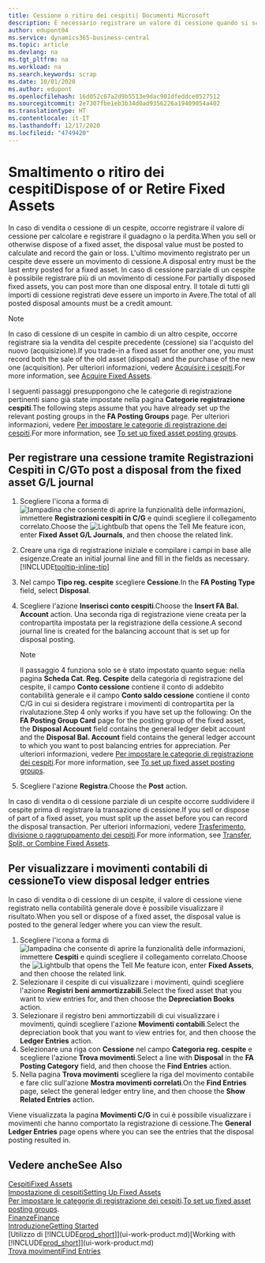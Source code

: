 ```yaml
---
title: Cessione o ritiro dei cespiti| Documenti Microsoft
description: È necessario registrare un valore di cessione quando si scarta, si vende o si ritira un cespite.
author: edupont04
ms.service: dynamics365-business-central
ms.topic: article
ms.devlang: na
ms.tgt_pltfrm: na
ms.workload: na
ms.search.keywords: scrap
ms.date: 10/01/2020
ms.author: edupont
ms.openlocfilehash: 16d052c67a2d9b5513e9dac901dfeddce0527512
ms.sourcegitcommit: 2e7307fbe1eb3b34d0ad9356226a19409054a402
ms.translationtype: HT
ms.contentlocale: it-IT
ms.lasthandoff: 12/17/2020
ms.locfileid: "4749420"
---
```

# <a name="dispose-of-or-retire-fixed-assets"></a><span data-ttu-id="c2e3c-103">Smaltimento o ritiro dei cespiti</span><span class="sxs-lookup"><span data-stu-id="c2e3c-103">Dispose of or Retire Fixed Assets</span></span>

<span data-ttu-id="c2e3c-104">In caso di vendita o cessione di un cespite, occorre registrare il valore di cessione per calcolare e registrare il guadagno o la perdita.</span><span class="sxs-lookup"><span data-stu-id="c2e3c-104">When you sell or otherwise dispose of a fixed asset, the disposal value must be posted to calculate and record the gain or loss.</span></span> <span data-ttu-id="c2e3c-105">L'ultimo movimento registrato per un cespite deve essere un movimento di cessione.</span><span class="sxs-lookup"><span data-stu-id="c2e3c-105">A disposal entry must be the last entry posted for a fixed asset.</span></span> <span data-ttu-id="c2e3c-106">In caso di cessione parziale di un cespite è possibile registrare più di un movimento di cessione.</span><span class="sxs-lookup"><span data-stu-id="c2e3c-106">For partially disposed fixed assets, you can post more than one disposal entry.</span></span> <span data-ttu-id="c2e3c-107">Il totale di tutti gli importi di cessione registrati deve essere un importo in Avere.</span><span class="sxs-lookup"><span data-stu-id="c2e3c-107">The total of all posted disposal amounts must be a credit amount.</span></span>  

> [!NOTE]  
> <span data-ttu-id="c2e3c-108">In caso di cessione di un cespite in cambio di un altro cespite, occorre registrare sia la vendita del cespite precedente (cessione) sia l'acquisto del nuovo (acquisizione).</span><span class="sxs-lookup"><span data-stu-id="c2e3c-108">If you trade-in a fixed asset for another one, you must record both the sale of the old asset (disposal) and the purchase of the new one (acquisition).</span></span> <span data-ttu-id="c2e3c-109">Per ulteriori informazioni, vedere [Acquisire i cespiti](fa-how-acquire.md).</span><span class="sxs-lookup"><span data-stu-id="c2e3c-109">For more information, see [Acquire Fixed Assets](fa-how-acquire.md).</span></span>  

<span data-ttu-id="c2e3c-110">I seguenti passaggi presuppongono che le categorie di registrazione pertinenti siano già state impostate nella pagina **Categorie registrazione cespiti**.</span><span class="sxs-lookup"><span data-stu-id="c2e3c-110">The following steps assume that you have already set up the relevant posting groups in the **FA Posting Groups** page.</span></span> <span data-ttu-id="c2e3c-111">Per ulteriori informazioni, vedere [Per impostare le categorie di registrazione dei cespiti](fa-how-setup-general.md#to-set-up-fixed-asset-posting-groups).</span><span class="sxs-lookup"><span data-stu-id="c2e3c-111">For more information, see [To set up fixed asset posting groups](fa-how-setup-general.md#to-set-up-fixed-asset-posting-groups).</span></span>  

## <a name="to-post-a-disposal-from-the-fixed-asset-gl-journal"></a><span data-ttu-id="c2e3c-112">Per registrare una cessione tramite Registrazioni Cespiti in C/G</span><span class="sxs-lookup"><span data-stu-id="c2e3c-112">To post a disposal from the fixed asset G/L journal</span></span>

1. <span data-ttu-id="c2e3c-113">Scegliere l'icona a forma di ![lampadina che consente di aprire la funzionalità delle informazioni](media/ui-search/search_small.png "Informazioni sull'operazione che si desidera eseguire"), immettere **Registrazioni cespiti in C/G** e quindi scegliere il collegamento correlato.</span><span class="sxs-lookup"><span data-stu-id="c2e3c-113">Choose the ![Lightbulb that opens the Tell Me feature](media/ui-search/search_small.png "Tell me what you want to do") icon, enter **Fixed Asset G/L Journals**, and then choose the related link.</span></span>  
2. <span data-ttu-id="c2e3c-114">Creare una riga di registrazione iniziale e compilare i campi in base alle esigenze.</span><span class="sxs-lookup"><span data-stu-id="c2e3c-114">Create an initial journal line and fill in the fields as necessary.</span></span> [!INCLUDE[tooltip-inline-tip](includes/tooltip-inline-tip_md.md)]  
3. <span data-ttu-id="c2e3c-115">Nel campo **Tipo reg. cespite** scegliere **Cessione**.</span><span class="sxs-lookup"><span data-stu-id="c2e3c-115">In the **FA Posting Type** field, select **Disposal**.</span></span>  
4. <span data-ttu-id="c2e3c-116">Scegliere l'azione **Inserisci conto cespiti**.</span><span class="sxs-lookup"><span data-stu-id="c2e3c-116">Choose the **Insert FA Bal. Account** action.</span></span> <span data-ttu-id="c2e3c-117">Una seconda riga di registrazione viene creata per la contropartita impostata per la registrazione della cessione.</span><span class="sxs-lookup"><span data-stu-id="c2e3c-117">A second journal line is created for the balancing account that is set up for disposal posting.</span></span>  

    > [!NOTE]  
    >  <span data-ttu-id="c2e3c-118">Il passaggio 4 funziona solo se è stato impostato quanto segue: nella pagina **Scheda Cat. Reg. Cespite** della categoria di registrazione del cespite, il campo **Conto cessione** contiene il conto di addebito contabilità generale e il campo **Conto saldo cessione** contiene il conto C/G in cui si desidera registrare i movimenti di contropartita per la rivalutazione.</span><span class="sxs-lookup"><span data-stu-id="c2e3c-118">Step 4 only works if you have set up the following: On the **FA Posting Group Card** page for the posting group of the fixed asset, the **Disposal Account** field contains the general ledger debit account and the **Disposal Bal. Account** field contains the general ledger account to which you want to post balancing entries for appreciation.</span></span> <span data-ttu-id="c2e3c-119">Per ulteriori informazioni, vedere [Per impostare le categorie di registrazione dei cespiti](fa-how-setup-general.md#to-set-up-fixed-asset-posting-groups).</span><span class="sxs-lookup"><span data-stu-id="c2e3c-119">For more information, see [To set up fixed asset posting groups](fa-how-setup-general.md#to-set-up-fixed-asset-posting-groups).</span></span>  
5. <span data-ttu-id="c2e3c-120">Scegliere l'azione **Registra**.</span><span class="sxs-lookup"><span data-stu-id="c2e3c-120">Choose the **Post** action.</span></span>  

<span data-ttu-id="c2e3c-121">In caso di vendita o di cessione parziale di un cespite occorre suddividere il cespite prima di registrare la transazione di cessione.</span><span class="sxs-lookup"><span data-stu-id="c2e3c-121">If you sell or dispose of part of a fixed asset, you must split up the asset before you can record the disposal transaction.</span></span> <span data-ttu-id="c2e3c-122">Per ulteriori informazioni, vedere [Trasferimento, divisione o raggruppamento dei cespiti](fa-how-trans-split-combine.md).</span><span class="sxs-lookup"><span data-stu-id="c2e3c-122">For more information, see [Transfer, Split, or Combine Fixed Assets](fa-how-trans-split-combine.md).</span></span>  

## <a name="to-view-disposal-ledger-entries"></a><span data-ttu-id="c2e3c-123">Per visualizzare i movimenti contabili di cessione</span><span class="sxs-lookup"><span data-stu-id="c2e3c-123">To view disposal ledger entries</span></span>
<span data-ttu-id="c2e3c-124">In caso di vendita o di cessione di un cespite, il valore di cessione viene registrato nella contabilità generale dove è possibile visualizzare il risultato.</span><span class="sxs-lookup"><span data-stu-id="c2e3c-124">When you sell or dispose of a fixed asset, the disposal value is posted to the general ledger where you can view the result.</span></span>  

1. <span data-ttu-id="c2e3c-125">Scegliere l'icona a forma di ![lampadina che consente di aprire la funzionalità delle informazioni](media/ui-search/search_small.png "Informazioni sull'operazione che si desidera eseguire"), immettere **Cespiti** e quindi scegliere il collegamento correlato.</span><span class="sxs-lookup"><span data-stu-id="c2e3c-125">Choose the ![Lightbulb that opens the Tell Me feature](media/ui-search/search_small.png "Tell me what you want to do") icon, enter **Fixed Assets**, and then choose the related link.</span></span>  
2. <span data-ttu-id="c2e3c-126">Selezionare il cespite di cui visualizzare i movimenti, quindi scegliere l'azione **Registri beni ammortizzabili**.</span><span class="sxs-lookup"><span data-stu-id="c2e3c-126">Select the fixed asset that you want to view entries for, and then choose the **Depreciation Books** action.</span></span>  
3. <span data-ttu-id="c2e3c-127">Selezionare il registro beni ammortizzabili di cui visualizzare i movimenti, quindi scegliere l'azione **Movimenti contabili**.</span><span class="sxs-lookup"><span data-stu-id="c2e3c-127">Select the depreciation book that you want to view entries for, and then choose the **Ledger Entries** action.</span></span>  
4. <span data-ttu-id="c2e3c-128">Selezionare una riga con **Cessione** nel campo **Categoria reg. cespite** e scegliere l'azione **Trova movimenti**.</span><span class="sxs-lookup"><span data-stu-id="c2e3c-128">Select a line with **Disposal** in the **FA Posting Category** field, and then choose the **Find Entries** action.</span></span>  
5. <span data-ttu-id="c2e3c-129">Nella pagina **Trova movimenti** scegliere la riga del movimento contabile e fare clic sull'azione **Mostra movimenti correlati**.</span><span class="sxs-lookup"><span data-stu-id="c2e3c-129">On the **Find Entries** page, select the general ledger entry line, and then choose the **Show Related Entries** action.</span></span>  

<span data-ttu-id="c2e3c-130">Viene visualizzata la pagina **Movimenti C/G** in cui è possibile visualizzare i movimenti che hanno comportato la registrazione di cessione.</span><span class="sxs-lookup"><span data-stu-id="c2e3c-130">The **General Ledger Entries** page opens where you can see the entries that the disposal posting resulted in.</span></span>  

## <a name="see-also"></a><span data-ttu-id="c2e3c-131">Vedere anche</span><span class="sxs-lookup"><span data-stu-id="c2e3c-131">See Also</span></span>

[<span data-ttu-id="c2e3c-132">Cespiti</span><span class="sxs-lookup"><span data-stu-id="c2e3c-132">Fixed Assets</span></span>](fa-manage.md)  
[<span data-ttu-id="c2e3c-133">Impostazione di cespiti</span><span class="sxs-lookup"><span data-stu-id="c2e3c-133">Setting Up Fixed Assets</span></span>](fa-setup.md)  
<span data-ttu-id="c2e3c-134">[Per impostare le categorie di registrazione dei cespiti](fa-how-setup-general.md#to-set-up-fixed-asset-posting-groups).</span><span class="sxs-lookup"><span data-stu-id="c2e3c-134">[To set up fixed asset posting groups](fa-how-setup-general.md#to-set-up-fixed-asset-posting-groups).</span></span>  
[<span data-ttu-id="c2e3c-135">Finanze</span><span class="sxs-lookup"><span data-stu-id="c2e3c-135">Finance</span></span>](finance.md)  
[<span data-ttu-id="c2e3c-136">Introduzione</span><span class="sxs-lookup"><span data-stu-id="c2e3c-136">Getting Started</span></span>](product-get-started.md)  
<span data-ttu-id="c2e3c-137">[Utilizzo di [!INCLUDE[prod_short](includes/prod_short.md)]](ui-work-product.md)</span><span class="sxs-lookup"><span data-stu-id="c2e3c-137">[Working with [!INCLUDE[prod_short](includes/prod_short.md)]](ui-work-product.md)</span></span>  
[<span data-ttu-id="c2e3c-138">Trova movimenti</span><span class="sxs-lookup"><span data-stu-id="c2e3c-138">Find Entries</span></span>](ui-find-entries.md)  
